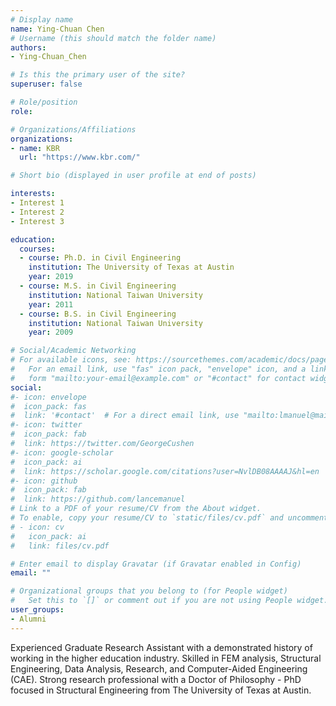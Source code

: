 ```yaml
---
# Display name
name: Ying-Chuan Chen
# Username (this should match the folder name)
authors:
- Ying-Chuan_Chen

# Is this the primary user of the site?
superuser: false

# Role/position
role: 

# Organizations/Affiliations
organizations:
- name: KBR
  url: "https://www.kbr.com/"

# Short bio (displayed in user profile at end of posts)

interests:
- Interest 1
- Interest 2
- Interest 3

education:
  courses:
  - course: Ph.D. in Civil Engineering
    institution: The University of Texas at Austin
    year: 2019
  - course: M.S. in Civil Engineering
    institution: National Taiwan University
    year: 2011
  - course: B.S. in Civil Engineering
    institution: National Taiwan University
    year: 2009

# Social/Academic Networking
# For available icons, see: https://sourcethemes.com/academic/docs/page-builder/#icons
#   For an email link, use "fas" icon pack, "envelope" icon, and a link in the
#   form "mailto:your-email@example.com" or "#contact" for contact widget.
social:
#- icon: envelope
#  icon_pack: fas
#  link: '#contact'  # For a direct email link, use "mailto:lmanuel@mail.utexas.edu".
#- icon: twitter
#  icon_pack: fab
#  link: https://twitter.com/GeorgeCushen
#- icon: google-scholar
#  icon_pack: ai
#  link: https://scholar.google.com/citations?user=NvlDB08AAAAJ&hl=en
#- icon: github
#  icon_pack: fab
#  link: https://github.com/lancemanuel
# Link to a PDF of your resume/CV from the About widget.
# To enable, copy your resume/CV to `static/files/cv.pdf` and uncomment the lines below.
# - icon: cv
#   icon_pack: ai
#   link: files/cv.pdf

# Enter email to display Gravatar (if Gravatar enabled in Config)
email: ""

# Organizational groups that you belong to (for People widget)
#   Set this to `[]` or comment out if you are not using People widget.
user_groups:
- Alumni
---
```

Experienced Graduate Research Assistant with a demonstrated history of working in the higher education industry. Skilled in FEM analysis, Structural Engineering, Data Analysis, Research, and Computer-Aided Engineering (CAE). Strong research professional with a Doctor of Philosophy - PhD focused in Structural Engineering from The University of Texas at Austin. 
